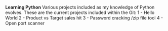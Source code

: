 **Learning Python**
Various projects included as my knowledge of Python evolves.
These are the current projects included within the Git:
  1 - Hello World
  2 - Product vs Target sales hit
  3 - Password cracking /zip file tool
  4 - Open port scanner
